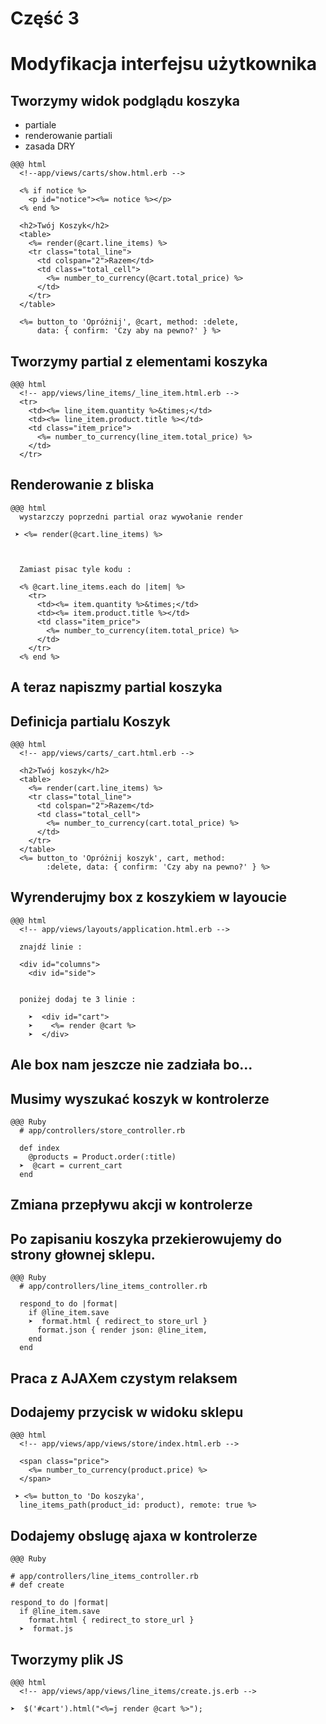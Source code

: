 <!SLIDE title-slide transition=fade>

# Część 3 #

<!SLIDE transition=fade>
# Modyfikacja interfejsu użytkownika


<!SLIDE bullets incremental transition=fade>
## Tworzymy widok podglądu koszyka

  * partiale
  * renderowanie partiali
  * zasada DRY

<!SLIDE smaller transition=fade>
    
    @@@ html
      <!--app/views/carts/show.html.erb -->

      <% if notice %>
        <p id="notice"><%= notice %></p>
      <% end %>

      <h2>Twój Koszyk</h2>
      <table>
        <%= render(@cart.line_items) %>
        <tr class="total_line">
          <td colspan="2">Razem</td>
          <td class="total_cell">
            <%= number_to_currency(@cart.total_price) %>
          </td>
        </tr>
      </table>

      <%= button_to 'Opróżnij', @cart, method: :delete,
          data: { confirm: 'Czy aby na pewno?' } %>


<!SLIDE smaller transition=fade>
## Tworzymy partial z elementami koszyka

    @@@ html
      <!-- app/views/line_items/_line_item.html.erb -->
      <tr>
        <td><%= line_item.quantity %>&times;</td>
        <td><%= line_item.product.title %></td>
        <td class="item_price">
          <%= number_to_currency(line_item.total_price) %>
        </td>
      </tr>

<!SLIDE bullets incremental smaller transition=fade>
## Renderowanie z bliska

    @@@ html 
      wystarzczy poprzedni partial oraz wywołanie render

     ➤ <%= render(@cart.line_items) %>



      Zamiast pisac tyle kodu :

      <% @cart.line_items.each do |item| %> 
        <tr>
          <td><%= item.quantity %>&times;</td>
          <td><%= item.product.title %></td>
          <td class="item_price">
            <%= number_to_currency(item.total_price) %>
          </td>
        </tr>
      <% end %>

<!SLIDE transition=fade>
## A teraz napiszmy partial koszyka


<!SLIDE smaller transition=fade>
## Definicja partialu Koszyk

    @@@ html
      <!-- app/views/carts/_cart.html.erb -->

      <h2>Twój koszyk</h2>
      <table>
        <%= render(cart.line_items) %>
        <tr class="total_line">
          <td colspan="2">Razem</td>
          <td class="total_cell">
            <%= number_to_currency(cart.total_price) %>
          </td> 
        </tr>
      </table>
      <%= button_to 'Opróżnij koszyk', cart, method: 
            :delete, data: { confirm: 'Czy aby na pewno?' } %>

<!SLIDE transition=fade>
## Wyrenderujmy box z koszykiem w layoucie

<!SLIDE smaller transition=fade>

    @@@ html
      <!-- app/views/layouts/application.html.erb -->

      znajdź linie :
      
      <div id="columns">
        <div id="side"> 
          
      
      poniżej dodaj te 3 linie :

        ➤  <div id="cart">
        ➤    <%= render @cart %>
        ➤  </div>


<!SLIDE transition=fade>
## Ale box nam jeszcze nie zadziała bo... 

<!SLIDE small transition=fade>
## Musimy wyszukać koszyk w kontrolerze


    @@@ Ruby 
      # app/controllers/store_controller.rb 

      def index
        @products = Product.order(:title) 
      ➤  @cart = current_cart
      end

<!SLIDE transition=fade>
## Zmiana przepływu akcji w kontrolerze

<!SLIDE smaller transition=fade>
## Po zapisaniu koszyka przekierowujemy do strony głownej sklepu.

    @@@ Ruby 
      # app/controllers/line_items_controller.rb

      respond_to do |format| 
        if @line_item.save
        ➤  format.html { redirect_to store_url } 
          format.json { render json: @line_item,
        end
      end


<!SLIDE transition=fade>
## Praca z AJAXem czystym relaksem


<!SLIDE smaller transition=fade>
## Dodajemy przycisk w widoku sklepu

    @@@ html
      <!-- app/views/app/views/store/index.html.erb -->

      <span class="price">
        <%= number_to_currency(product.price) %>
      </span> 

     ➤ <%= button_to 'Do koszyka', 
      line_items_path(product_id: product), remote: true %>

<!SLIDE smaller transition=fade>
## Dodajemy obslugę ajaxa w kontrolerze

    @@@ Ruby
    
    # app/controllers/line_items_controller.rb
    # def create

    respond_to do |format| 
      if @line_item.save
        format.html { redirect_to store_url }
      ➤  format.js

<!SLIDE smaller transition=fade>
## Tworzymy plik JS
    @@@ html
      <!-- app/views/app/views/line_items/create.js.erb -->

    ➤  $('#cart').html("<%=j render @cart %>");

